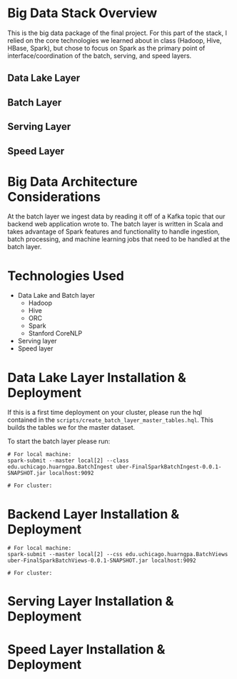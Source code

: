 # Big Data Stack Overview
This is the big data package of the final project. For this part of the stack, I relied on the core technologies we learned about in class (Hadoop, Hive, HBase, Spark), but chose to focus on Spark as the primary point of interface/coordination of the batch, serving, and speed layers.

## Data Lake Layer

## Batch Layer
## Serving Layer
## Speed Layer

# Big Data Architecture Considerations
At the batch layer we ingest data by reading it off of a Kafka topic that our backend web application wrote to. The batch layer is written in Scala and takes advantage of Spark features and functionality to handle ingestion, batch processing, and machine learning jobs that need to be handled at the batch layer.

# Technologies Used
* Data Lake and Batch layer
    * Hadoop
    * Hive
    * ORC
    * Spark
    * Stanford CoreNLP
* Serving layer
* Speed layer

# Data Lake Layer Installation & Deployment
If this is a first time deployment on your cluster, please run the hql contained in the `scripts/create_batch_layer_master_tables.hql`. This builds the tables we for the master dataset.

To start the batch layer please run:
```
# For local machine:
spark-submit --master local[2] --class edu.uchicago.huarngpa.BatchIngest uber-FinalSparkBatchIngest-0.0.1-SNAPSHOT.jar localhost:9092

# For cluster:
```

# Backend Layer Installation & Deployment
```
# For local machine:
spark-submit --master local[2] --css edu.uchicago.huarngpa.BatchViews uber-FinalSparkBatchViews-0.0.1-SNAPSHOT.jar localhost:9092

# For cluster:
```

# Serving Layer Installation & Deployment
# Speed Layer Installation & Deployment

